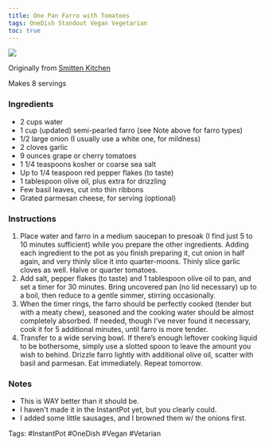```yaml
---
title: One Pan Farro with Tomatoes
tags: OneDish Standout Vegan Vegetarian
toc: true
---
```


![](https://i1.wp.com/farm8.staticflickr.com/7434/9293823768_ed10f6a2d1_z.jpg?w=640)

Originally from [Smitten Kitchen](https://smittenkitchen.com/2013/07/one-pan-farro-with-tomatoes/)

Makes 8 servings

### Ingredients

* 2 cups water  
* 1 cup (updated) semi-pearled farro (see Note above for farro types)  
* 1/2 large onion (I usually use a white one, for mildness)  
* 2 cloves garlic  
* 9 ounces grape or cherry tomatoes  
* 1 1/4 teaspoons kosher or coarse sea salt  
* Up to 1/4 teaspoon red pepper flakes (to taste)  
* 1 tablespoon olive oil, plus extra for drizzling  
* Few basil leaves, cut into thin ribbons  
* Grated parmesan cheese, for serving (optional)

### Instructions

1.  Place water and farro in a medium saucepan to presoak (I find just 5 to 10 minutes sufficient) while you prepare the other ingredients. Adding each ingredient to the pot as you finish preparing it, cut onion in half again, and very thinly slice it into quarter-moons. Thinly slice garlic cloves as well. Halve or quarter tomatoes.
2.  Add salt, pepper flakes (to taste) and 1 tablespoon olive oil to pan, and set a timer for 30 minutes. Bring uncovered pan (no lid necessary) up to a boil, then reduce to a gentle simmer, stirring occasionally.
3.  When the timer rings, the farro should be perfectly cooked (tender but with a meaty chew), seasoned and the cooking water should be almost completely absorbed. If needed, though I’ve never found it necessary, cook it for 5 additional minutes, until farro is more tender.
4. Transfer to a wide serving bowl. If there’s enough leftover cooking liquid to be bothersome, simply use a slotted spoon to leave the amount you wish to behind. Drizzle farro lightly with additional olive oil, scatter with basil and parmesan. Eat immediately. Repeat tomorrow.

### Notes
- This is WAY better than it should be. 
- I haven't made it in the InstantPot yet, but you clearly could.
- I added some little sausages, and I browned them w/ the onions first.

Tags: #InstantPot #OneDish #Vegan #Vetarian